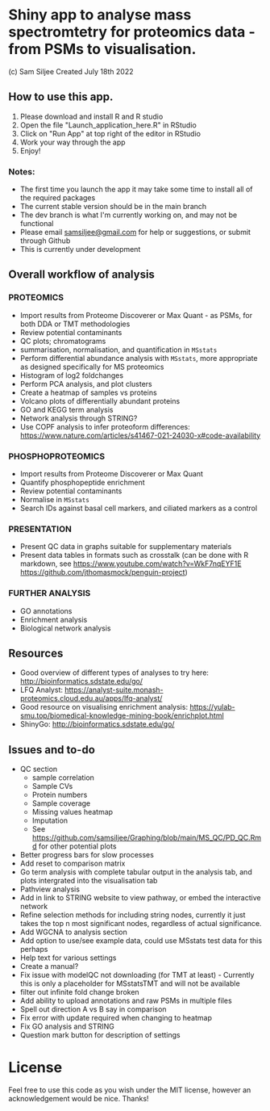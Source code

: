 # Shiny app to analyse mass spectromtetry for proteomics data - from PSMs to visualisation.
(c) Sam Siljee
Created July 18th 2022

## How to use this app.
1. Please download and install R and R studio
2. Open the file "Launch_application_here.R" in RStudio
3. Click on "Run App" at top right of the editor in RStudio
4. Work your way through the app
5. Enjoy!

### Notes:
  - The first time you launch the app it may take some time to install all of the required packages
  - The current stable version should be in the main branch
  - The dev branch is what I'm currently working on, and may not be functional
  - Please email samsiljee@gmail.com for help or suggestions, or submit through Github
  - This is currently under development

## Overall workflow of analysis

### PROTEOMICS
  - Import results from Proteome Discoverer or Max Quant - as PSMs, for both DDA or TMT methodologies
  - Review potential contaminants
  - QC plots; chromatograms
  - summarisation, normalisation, and quantification in `MSstats`
  - Perform differential abundance analysis with `MSstats`, more appropriate as designed specifically for MS proteomics
  - Histogram of log2 foldchanges
  - Perform PCA analysis, and plot clusters
  - Create a heatmap of samples vs proteins
  - Volcano plots of differentially abundant proteins
  - GO and KEGG term analysis
  - Network analysis through STRING?
  - Use COPF analysis to infer proteoform differences: https://www.nature.com/articles/s41467-021-24030-x#code-availability

### PHOSPHOPROTEOMICS
  - Import results from Proteome Discoverer or Max Quant
  - Quantify phosphopeptide enrichment
  - Review potential contaminants
  - Normalise in `MSstats`
  - Search IDs against basal cell markers, and ciliated markers as a control
  
### PRESENTATION
  - Present QC data in graphs suitable for supplementary materials
  - Present data tables in formats such as crosstalk (can be done with R markdown, see https://www.youtube.com/watch?v=WkF7nqEYF1E https://github.com/jthomasmock/penguin-project)
  
### FURTHER ANALYSIS
  - GO annotations
  - Enrichment analysis
  - Biological network analysis
  
## Resources
  - Good overview of different types of analyses to try here: http://bioinformatics.sdstate.edu/go/
  - LFQ Analyst: https://analyst-suite.monash-proteomics.cloud.edu.au/apps/lfq-analyst/
  - Good resource on visualising enrichment analysis: https://yulab-smu.top/biomedical-knowledge-mining-book/enrichplot.html
  - ShinyGo: http://bioinformatics.sdstate.edu/go/

## Issues and to-do
  - QC section
    - sample correlation
    - Sample CVs
    - Protein numbers
    - Sample coverage
    - Missing values heatmap
    - Imputation
    - See https://github.com/samsiljee/Graphing/blob/main/MS_QC/PD_QC.Rmd for other potential plots
  - Better progress bars for slow processes
  - Add reset to comparison matrix
  - Go term analysis with complete tabular output in the analysis tab, and plots intergrated into the visualisation tab
  - Pathview analysis
  - Add in link to STRING website to view pathway, or embed the interactive network
  - Refine selection methods for including string nodes, currently it just takes the top n most significant nodes, regardless of actual significance.
  - Add WGCNA to analysis section
  - Add option to use/see example data, could use MSstats test data for this perhaps
  - Help text for various settings
  - Create a manual?
  - Fix issue with modelQC not downloading (for TMT at least) - Currently this is only a placeholder for MSstatsTMT and will not be available
  - filter out infinite fold change broken
  - Add ability to upload annotations and raw PSMs in multiple files
  - Spell out direction A vs B say in comparison
  - Fix error with update required when changing to heatmap
  - Fix GO analysis and STRING
  - Question mark button for description of settings
  
# License
Feel free to use this code as you wish under the MIT license, however an acknowledgement would be nice. Thanks!

